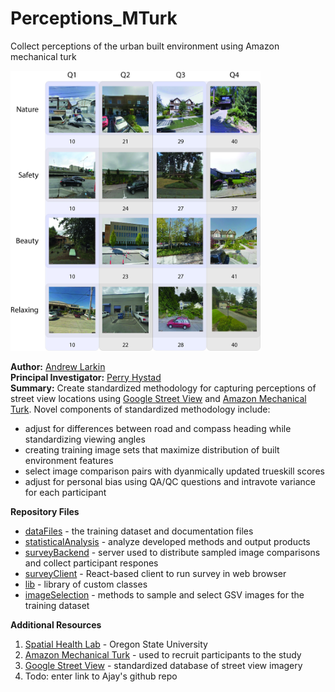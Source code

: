 # Perceptions_MTurk
 Collect perceptions of the urban built environment using Amazon mechanical turk

<img src="./dataFiles/images/TSExamples.jpg" width=400/>

**Author:** [Andrew Larkin](linkedin.com/in/andrew-larkin-525ba3b5) <br>
**Principal Investigator:** [Perry Hystad](https://health.oregonstate.edu/people/perry-hystad) <br>
**Summary:** Create standardized methodology for capturing perceptions of street view locations using [Google Street View](https://www.google.com/streetview/) and [Amazon Mechanical Turk](https://www.mturk.com/).  Novel components of standardized methodology include:
* adjust for differences between road and compass heading while standardizing viewing angles
* creating training image sets that maximize distribution of built environment features
* select image comparison pairs with dyanmically updated trueskill scores
* adjust for personal bias using QA/QC questions and intravote variance for each participant

**Repository Files** <br>
* [dataFiles](./dataFiles) - the training dataset and documentation files
* [statisticalAnalysis](./statisticalAnalysis) - analyze developed methods and output products
* [surveyBackend](./surveyBackend) - server used to distribute sampled image comparisons and collect participant respones
* [surveyClient](./surveyClient) - React-based client to run survey in web browser
* [lib](./lib) - library of custom classes
* [imageSelection](./imageSelection) - methods to sample and select GSV images for the training dataset


**Additional Resources**
1. [Spatial Health Lab](https://health.oregonstate.edu/labs/spatial-health) - Oregon State University
2. [Amazon Mechanical Turk](https://www.mturk.com/) - used to recruit participants to the study
3. [Google Street View](https://www.google.com/streetview/) - standardized database of street view imagery
2. Todo: enter link to Ajay's github repo
